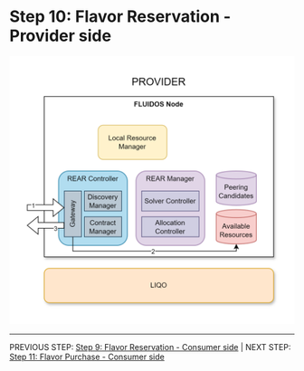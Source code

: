 # Step 10: Flavor Reservation - Provider side

![Step 10 flowchart](../../../images/workflows/steps/Workflow-10-FlavorReservation(Provider).drawio.png)

---
PREVIOUS STEP: [Step 9: Flavor Reservation - Consumer side](./08_flavor_retrieve_consumer.md) | NEXT STEP: [Step 11: Flavor Purchase - Consumer side](./11_flavor_purchase_consumer.md)
